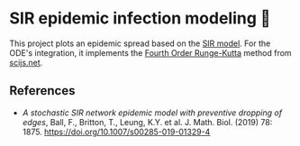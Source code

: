 # SIR epidemic infection modeling 🦠
This project plots an epidemic spread based on the [SIR model](https://link.springer.com/article/10.1007/s00285-019-01329-4). For the ODE's integration, it implements the [Fourth Order Runge-Kutta](https://en.wikipedia.org/wiki/Runge%E2%80%93Kutta_methods) method from [scijs.net](http://scijs.net/packages/#scijs/ode-rk4).


## References

* *A stochastic SIR network epidemic model with preventive dropping of edges*, Ball, F., Britton, T., Leung, K.Y. et al. J. Math. Biol. (2019) 78: 1875. https://doi.org/10.1007/s00285-019-01329-4
